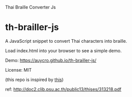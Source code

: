 Thai Braille Converter Js

th-brailler-js
================

A JavaScript snippet to convert Thai characters into braille.

Load index.html into your browser to see a simple demo.

Demo: https://auycro.github.io/th-brailler-js/

License: MIT

(this repo is inspired by [this](https://github.com/marissamarym/chromaconator-js))

ref: http://doc2.clib.psu.ac.th/public13/thises/313218.pdf
